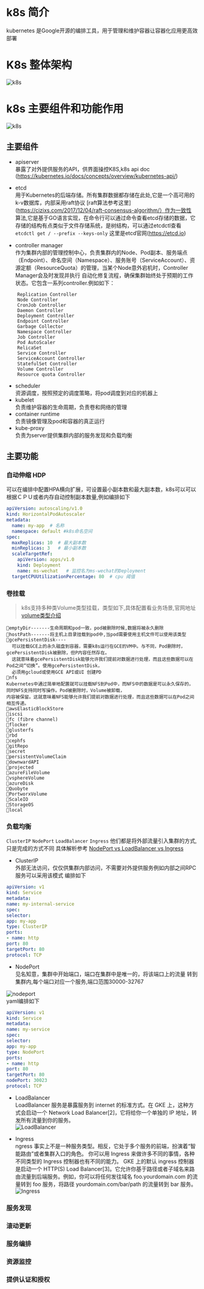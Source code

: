 # k8s 简介
kubernetes 是Google开源的编排工具，用于管理和维护容器让容器化应用更高效部署


# K8s 整体架构
![k8s](img/kubernetes-high-level-component-archtecture.jpg)

# k8s 主要组件和功能作用
![k8s](img/k8s-archtecture.jpg)

## 主要组件
- apiserver   
    暴露了对外提供服务的API，供界面操控K8S,k8s api doc (https://kubernetes.io/docs/concepts/overview/kubernetes-api/)

- etcd    
   用于Kubernetes的后端存储。所有集群数据都存储在此处,它是一个高可用的k-v数据库，内部采用raft协议
   [raft算法参考这里](https://cizixs.com/2017/12/04/raft-consensus-algorithm/）作为一致性
   算法,它是基于GO语言实现，在命令行可以通过命令查看etcd存储的数据，它存储的结构有点类似于文件存储系统，是树结构，可以通过etcdctl查看  `etcdctl get / --prefix --keys-only` 这里是etcd官网(https://etcd.io)

- controller manager    
   作为集群内部的管理控制中心，负责集群内的Node、Pod副本、服务端点（Endpoint）、命名空间（Namespace）、服务账号（ServiceAccount）、资源定额（ResourceQuota）的管理，当某个Node意外宕机时，Controller Manager会及时发现并执行
   自动化修复流程，确保集群始终处于预期的工作状态。它包含一系列controller.例如如下：


```
    Replication Controller
    Node Controller
    CronJob Controller
    Daemon Controller
    Deployment Controller
    Endpoint Controller
    Garbage Collector
    Namespace Controller
    Job Controller
    Pod AutoScaler
    RelicaSet
    Service Controller
    ServiceAccount Controller
    StatefulSet Controller
    Volume Controller
    Resource quota Controller

```

- scheduler   
    资源调度，按照预定的调度策略，将pod调度到对应的机器上
- kubelet   
    负责维护容器的生命周期，负责卷和网络的管理
- container runtime     
   负责镜像管理及pod和容器的真正运行
- kube-proxy    
   负责为server提供集群内部的服务发现和负载均衡


## 主要功能

### 自动伸缩 HDP    
可以在编排中配置HPA横向扩展，可设置最小副本数和最大副本数，k8s可以可以根据ＣＰＵ或者内存自动控制副本数量,例如编排如下

```yaml
apiVersion: autoscaling/v1.0
kind: HorizontalPodAutoscaler
metadata:
  name: my-app  # 名称
  namespace: default #k8s命名空间
spec:
  maxReplicas: 10  # 最大副本数
  minReplicas: 3   # 最小副本数
  scaleTargetRef:   
    apiVersion: apps/v1.0
    kind: Deployment  
    name: ms-wechat   # 监控名为ms-wechat的Deployment
  targetCPUUtilizationPercentage: 80  # cpu 阈值
```

### 卷挂载   
>k8s支持多种类Volume类型挂载，类型如下,具体配置看业务场景,官网地址[volume类型介绍](http://docs.kubernetes.org.cn/429.html)    
```
🔶emptyDir-------生命周期和pod一致，pod被删除时候,数据将被永久删除
🔶hostPath-------将主机上目录挂载到pod中,当pod需要使用主机文件可以使用该类型
🔶gcePersistentDisk----   
  可以挂载GCE上的永久磁盘到容器，需要k8s运行在GCE的VM中。与不同，Pod删除时，gcePersistentDisk被删除，但P内容任然存在。
  这就意味着gcePersistentDisk能够允许我们提前对数据进行处理，而且这些数据可以在Pod之间“切换”。使用gcePersistentDisk，
  必须用gcloud或使用GCE API或UI 创建PD
🔶nfs
Kubernetes中通过简单地配置就可以挂载NFS到Pod中，而NFS中的数据是可以永久保存的，同时NFS支持同时写操作。Pod被删除时，Volume被卸载，
内容被保留。这就意味着NFS能够允许我们提前对数据进行处理，而且这些数据可以在Pod之间相互传递。
🔶awsElasticBlockStore
🔶iscsi
🔶fc (fibre channel)
🔶flocker
🔶glusterfs
🔶rbd
🔶cephfs
🔶gitRepo
🔶secret
🔶persistentVolumeClaim
🔶downwardAPI
🔶projected
🔶azureFileVolume
🔶vsphereVolume
🔶azureDisk
🔶Quobyte
🔶PortworxVolume
🔶ScaleIO
🔶StorageOS
🔶local
```

### 负载均衡    
`ClusterIP` `NodePort` `LoadBalancer` `Ingress`
他们都是将外部流量引入集群的方式,只是完成的方式不同
具体解析参考 [NodePort vs LoadBalancer vs Ingress](https://habrahabr.info/administration/system-administration/1982-kubernetes-nodeport-vs-loadbalancer-vs-ingress-when-and-what-to-use.html)

- ClusterIP   
 外部无法访问，仅仅供集群内部访问，不需要对外提供服务例如内部之间RPC服务可以采用该模式
编排如下

```yaml
apiVersion: v1
kind: Service
metadata:
name: my-internal-service
spec:
selector:
app: my-app
type: ClusterIP
ports:
- name: http
port: 80
targetPort: 80
protocol: TCP
```


- NodePort    
见名知意，集群中开始端口，端口在集群中是唯一的，将该端口上的流量
转到集群内,每个端口对应一个服务,端口范围30000-32767    

![nodeport](img/nodeport.png)      
yaml编排如下    
```yaml
apiVersion: v1
kind: Service
metadata:
name: my-service
spec:
selector:
app: my-app
type: NodePort
ports:
- name: http
port: 80
targetPort: 80
nodePort: 30023
protocol: TCP
```

- LoadBalancer     
LoadBalancer 服务是暴露服务到 internet 的标准方式。在 GKE 上，这种方式会启动一个 Network Load Balancer[2]，它将给你一个单独的 IP 地址，转发所有流量到你的服务。   
![LoadBalancer](img/LoadBalancer.png)   

- Ingress   
ngress 事实上不是一种服务类型。相反，它处于多个服务的前端，扮演着“智能路由”或者集群入口的角色。
你可以用 Ingress 来做许多不同的事情，各种不同类型的 Ingress 控制器也有不同的能力。
GKE 上的默认 ingress 控制器是启动一个 HTTP(S) Load Balancer[3]。它允许你基于路径或者子域名来路由流量到后端服务。例如，你可以将任何发往域名 foo.yourdomain.com 的流量转到 foo 服务，将路径 yourdomain.com/bar/path 的流量转到 bar 服务。     
![Ingress](img/Ingress.png)


### 服务发现


### 滚动更新

### 服务编排

### 资源监控

### 提供认证和授权
